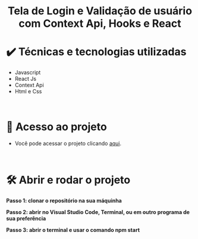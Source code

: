 <h1 align="center"> Tela de Login e Validação de usuário com Context Api, Hooks e React </h1>


# ✔️ Técnicas e tecnologias utilizadas
- Javascript
- React Js
- Context Api
- Html e Css
<br>


# 📁 Acesso ao projeto
- Você pode acessar o projeto clicando [aqui](https://telalogin-vittude.onrender.com/).
<br>



# 🛠️ Abrir e rodar o projeto

**Passo 1: clonar o repositório na sua máquinha**

**Passo 2: abrir no Visual Studio Code, Terminal, ou em outro programa de sua preferência**

**Passo 3: abrir o terminal e usar o comando npm start**
  
